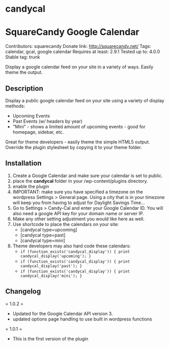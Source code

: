 candycal
===========


# SquareCandy Google Calendar

Contributors: squarecandy
Donate link: http://squarecandy.net/
Tags: calendar, gcal, google calendar
Requires at least: 2.9.1
Tested up to: 4.0.0
Stable tag: trunk

Display a google calendar feed on your site in a variety of ways.  Easily theme the output. 


## Description

Display a public google calendar feed on your site using a variety of display methods:
* Upcoming Events
* Past Events (w/ headers by year)
* "Mini" - shows a limited amount of upcoming events - good for homepage, sidebar, etc.

Great for theme developers - easily theme the simple HTML5 output. Override the plugin stylesheet by copying it to your theme folder.


## Installation


1. Create a Google Calendar and make sure your calendar is set to public.
1. place the **candycal** folder in your /wp-content/plugins directory.
1. enable the plugin
1. IMPORTANT: make sure you have specified a timezone on the wordpress Settings > General page. Using a city that is in your timezone will keep you from having to adjust for Daylight Savings Time...
1. Go to Settings > Candy-Cal and enter your Google Calendar ID.  You will also need a google API key for your domain name or server IP.  
1. Make any other setting adjustment you would like here as well.
1. Use shortcode to place the calendars on your site: 
    * [candycal type=upcoming]
    * [candycal type=past]
    * [candycal type=mini]
1. Theme developers may also hard code these calendars:
    * `if (function_exists('candycal_display')) { print candycal_display('upcoming'); }`
    * `if (function_exists('candycal_display')) { print candycal_display('past'); }`
    * `if (function_exists('candycal_display')) { print candycal_display('mini'); }`


## Changelog

= 1.0.2 =
* Updated for the Google Calendar API version 3.
* updated options page handling to use built in wordpress functions

= 1.0.1 =
* This is the first version of the plugin


